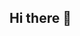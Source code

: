 ## Hi there 👋

<!--
**QPSI-Academic/QPSI-Academic** is a ✨ _special_ ✨ repository because its `README.md` (this file) appears on your GitHub profile.

Here are some ideas to get you started:

- 🔭 I’m currently working on a humanitarian project
- 🌱 I’m currently learning quantum physics and quantum biology
- 👯 I’m looking to collaborate on ...
- 🤔 I’m looking for help with ...
- 💬 Ask me about ...
- 📫 How to reach me: Please read contact.detail for more detail
-->
